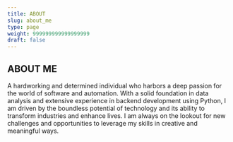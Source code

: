 ```yaml
---
title: ABOUT
slug: about_me
type: page
weight: 999999999999999999
draft: false
---
```


## **ABOUT ME**

A hardworking and determined individual who harbors a deep passion for the
world of software and automation. With a solid foundation in data analysis and
extensive experience in backend development using Python, I am driven by the
boundless potential of technology and its ability to transform industries and
enhance lives. I am always on the lookout for new challenges and opportunities
to leverage my skills in creative and meaningful ways.
